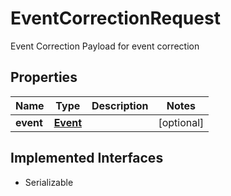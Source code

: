 

# EventCorrectionRequest

Event Correction Payload for event correction

## Properties

| Name | Type | Description | Notes |
|------------ | ------------- | ------------- | -------------|
|**event** | [**Event**](Event.md) |  |  [optional] |


## Implemented Interfaces

* Serializable



